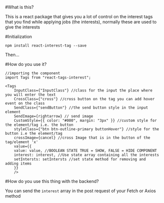 #What is this?

This is a react package that gives you a lot of control on the interest tags that you find while applying jobs (the interests),
normally these are used to give the interests

#Initialization

```npm install react-interest-tag --save```

Then...

#How do you use it?

```
//importing the component
import Tags from "react-tags-interest";

<Tags 
    InputClass={"InputClass"} //class for the input the place where you will enter the text 
    CrossClass={"cross"} //cross button on the tag you can add hover event on the class 
    SendClass={"sendButton"} //the send button style in the input element 
    SendImage={rightarrow} // send image 
    CustomStyle={{ color: "#000", margin: "3px" }} //custom style for the element/tag i.e. the button 
    styleClass={"btn btn-outline-primary buttonHover"} //style for the button i.e the element/tag 
    crossImage={cancel} //cross Image that is in the button of the tag/element 'x' 
    value={{ 
    value: value, //BOOLEAN STATE TRUE = SHOW, FALSE = HIDE COMPONENT 
    interest: interest, //Use state array containing all the interests 
    setIntersts: setIntersts //set state method for removing and adding items 
    }} 
    />

```
#How do you use this thing with the backend?

You can send the `interest` array in the post request of your Fetch or Axios method

